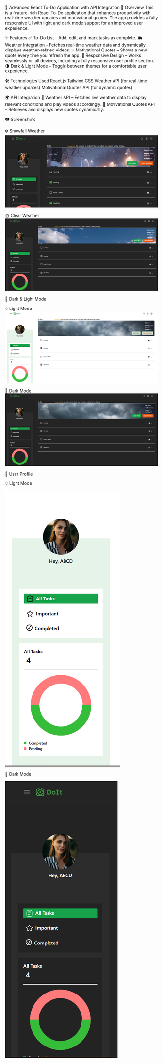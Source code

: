 🚀 Advanced React To-Do Application with API Integration
🌟 Overview
This is a feature-rich React To-Do application that enhances productivity with real-time weather updates and motivational quotes.
The app provides a fully responsive UI with light and dark mode support for an improved user experience.

✨ Features
✅ To-Do List – Add, edit, and mark tasks as complete.
🌦️ Weather Integration – Fetches real-time weather data and dynamically displays weather-related videos.
💡 Motivational Quotes – Shows a new quote every time you refresh the app.
📱 Responsive Design – Works seamlessly on all devices, including a fully responsive user profile section.
🌗 Dark & Light Mode – Toggle between themes for a comfortable user experience.

🛠️ Technologies Used
React.js
Tailwind CSS
Weather API (for real-time weather updates)
Motivational Quotes API (for dynamic quotes)

🌍 API Integration
🔹 Weather API – Fetches live weather data to display relevant conditions and play videos accordingly.
🔹 Motivational Quotes API – Retrieves and displays new quotes dynamically.

📷 Screenshots

❄️ Snowfall Weather
![Snowfall Weather](/public/app-image3.png)

🌞 Clear Weather
![Clear Weather](/public/app-image5.png)

🎨 Dark & Light Mode

💡 Light Mode
![Light Mode](/public/app-image7.png)

🌙 Dark Mode
![Light Mode](/public/app-image6.png)

👤 User Profile

💡 Light Mode

![User Profile](/public/app-image10.png)

🌙 Dark Mode

![User Profile](/public/app-image4.png)
